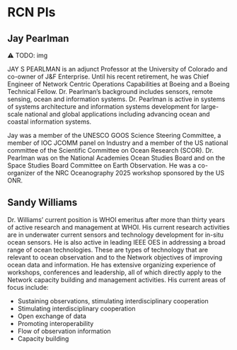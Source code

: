 # RCN PIs
## Jay Pearlman

⚠️ TODO: img

JAY S PEARLMAN is an adjunct Professor at the University of Colorado and co-owner of J&F Enterprise. 
Until his recent retirement, he was Chief Engineer of Network Centric Operations Capabilities at Boeing and a Boeing Technical Fellow. 
Dr. Pearlman’s background includes sensors, remote sensing, ocean and information systems. 
Dr. Pearlman is active in systems of systems architecture and information systems development for large-scale national 
and global applications including advancing ocean and coastal information systems.

Jay was a member of the UNESCO GOOS Science Steering Committee, a member of IOC JCOMM panel on Industry and a member of the US national 
committee of the Scientific Committee on Ocean Research (SCOR). Dr. Pearlman was on the National Academies Ocean Studies Board and on the 
Space Studies Board Committee on Earth Observation. He was a co-organizer of the NRC Oceanography 2025 workshop sponsored by the US ONR.

## Sandy Williams

Dr. Williams’ current position is WHOI emeritus after more than thirty years of active research and management at WHOI. His current research activities are in underwater current sensors and technology development for in-situ ocean sensors. He is also active in leading IEEE OES in addressing a broad range of ocean technologies. These are types of technology that are relevant to ocean observation and to the Network objectives of improving ocean data and information. He has extensive organizing experience of workshops, conferences and leadership, all of which directly apply to the Network capacity building and management activities. His current areas of focus include:

* Sustaining observations, stimulating interdisciplinary cooperation
* Stimulating interdisciplinary cooperation
* Open exchange of data
* Promoting interoperability
* Flow of observation information
* Capacity building

